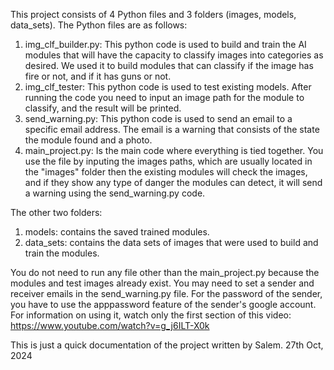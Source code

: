 This project consists of 4 Python files and 3 folders (images, models, data_sets).
The Python files are as follows:
1. img_clf_builder.py: This python code is used to build and train the AI modules that will have the capacity to classify images
   into categories as desired. We used it to build modules that can classify if the image has fire or not, and if it has guns or not.
2. img_clf_tester: This python code is used to test existing models. After running the code you need to input an image path for the module to classify, and the result will be printed.
3. send_warning.py: This python code is used to send an email to a specific email address. The email is a warning that consists of the state the module found and a photo.
4. main_project.py: Is the main code where everything is tied together. You use the file by inputing the images paths, which are usually located in the "images" folder
   then the existing modules will check the images, and if they show any type of danger the modules can detect, it will send a warning using the send_warning.py code.

The other two folders:
  1. models: contains the saved trained modules.
  2. data_sets: contains the data sets of images that were used to build and train the modules.

You do not need to run any file other than the main_project.py because the modules and test images already exist.
You may need to set a sender and receiver emails in the send_warning.py file.
For the password of the sender, you have to use the apppassword feature of the sender's google account. For information on using it, 
watch only the first section of this video: https://www.youtube.com/watch?v=g_j6ILT-X0k

This is just a quick documentation of the project written by Salem.                                                                                                     27th Oct, 2024

